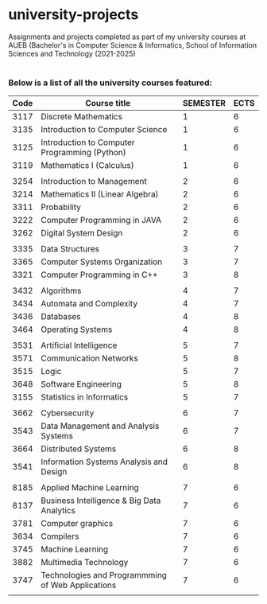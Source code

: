 # university-projects
Assignments and projects completed as part of my university courses at AUEB (Bachelor's in Computer Science & Informatics, School of Information Sciences and Technology (2021-2025) <br><br>


### Below is a list of all the university courses featured:

| Code   | Course title                                        |SEMESTER|ECTS|               
|--------|-----------------------------------------------------|-------|-----|
| 3117   |  Discrete Mathematics                               | 1     | 6   |
| 3135   |  Introduction to Computer Science                   | 1     | 6   |
| 3125   |  Introduction to Computer Programming (Python)      | 1     | 6   |
| 3119   |  Mathematics I (Calculus)                           | 1     | 6   |
|||||
| 3254   |  Introduction to Management                         | 2     | 6   |
| 3214   |  Mathematics II (Linear Algebra)                    | 2     | 6   |
| 3311   |  Probability                                        | 2     | 6   |
| 3222   |  Computer Programming in JAVA                       | 2     | 6   |
| 3262   |  Digital System Design                              | 2     | 6   |
|||||
| 3335   |  Data Structures                                    | 3     | 7   | 
| 3365   |  Computer Systems Organization                      | 3     | 7   |
| 3321   |  Computer Programming in C++                        | 3     | 8   |
||||| 
| 3432   |  Algorithms                                         | 4     | 7   | 
| 3434   |  Automata and Complexity                            | 4     | 7   | 
| 3436   |  Databases                                          | 4     | 8   | 
| 3464   |  Operating Systems                                  | 4     | 8   | 
|||||
| 3531   |  Artificial Intelligence                            | 5     | 7   |
| 3571   |  Communication Networks                             | 5     | 8   | 
| 3515   |  Logic                                              | 5     | 7   |
| 3648   |  Software Engineering                               | 5     | 8   | 
| 3155   |  Statistics in Informatics                          | 5     | 7   |
|||||
| 3662   |  Cybersecurity                                      | 6     | 7   |
| 3543   |  Data Management and Analysis Systems               | 6     | 7   |
| 3664   |  Distributed Systems                                | 6     | 8   | 
| 3541   |  Information Systems Analysis and Design            | 6     | 8   |
|||||
| 8185   |  Applied Machine Learning                           | 7     | 6   |
| 8137   |  Business Intelligence & Big Data Analytics         | 7     | 6   |
| 3781   |  Computer graphics                                  | 7     | 6   |
| 3634   |  Compilers                                          | 7     | 6   |
| 3745   |  Machine Learning                                   | 7     | 6   |
| 3882   |  Multimedia Technology                              | 7     | 6   |
| 3747   |  Technologies and Programmming of Web Applications  | 7     | 6   |
|||||


